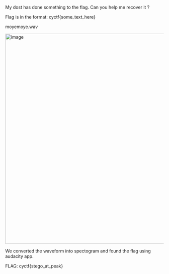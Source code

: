 My dost has done something to the flag. Can you help me recover it ?

Flag is in the format: cyctf{some_text_here}

moyemoye.wav

<img width="1100" height="670" alt="image" src="https://github.com/user-attachments/assets/9858b2f2-0708-4f55-b634-78ea0640768b" />

We converted the waveform into spectogram and found the flag using audacity app.

FLAG: cyctf{stego_at_peak}
